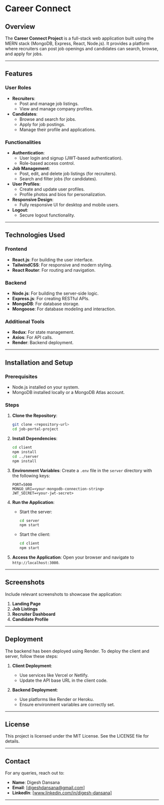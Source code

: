 # Career Connect

## Overview
The **Career Connect Project** is a full-stack web application built using the MERN stack (MongoDB, Express, React, Node.js). It provides a platform where recruiters can post job openings and candidates can search, browse, and apply for jobs.

---

## Features

### User Roles
- **Recruiters**:
  - Post and manage job listings.
  - View and manage company profiles.
- **Candidates**:
  - Browse and search for jobs.
  - Apply for job postings.
  - Manage their profile and applications.

### Functionalities
- **Authentication**:
  - User login and signup (JWT-based authentication).
  - Role-based access control.
- **Job Management**:
  - Post, edit, and delete job listings (for recruiters).
  - Search and filter jobs (for candidates).
- **User Profiles**:
  - Create and update user profiles.
  - Profile photos and bios for personalization.
- **Responsive Design**:
  - Fully responsive UI for desktop and mobile users.
- **Logout**:
  - Secure logout functionality.

---

## Technologies Used

### Frontend
- **React.js**: For building the user interface.
- **TailwindCSS**: For responsive and modern styling.
- **React Router**: For routing and navigation.

### Backend
- **Node.js**: For building the server-side logic.
- **Express.js**: For creating RESTful APIs.
- **MongoDB**: For database storage.
- **Mongoose**: For database modeling and interaction.

### Additional Tools
- **Redux**: For state management.
- **Axios**: For API calls.
- **Render**: Backend deployment.

---

## Installation and Setup

### Prerequisites
- Node.js installed on your system.
- MongoDB installed locally or a MongoDB Atlas account.

### Steps

1. **Clone the Repository**:
   ```bash
   git clone <repository-url>
   cd job-portal-project
   ```

2. **Install Dependencies**:
   ```bash
   cd client
   npm install
   cd ../server
   npm install
   ```

3. **Environment Variables**:
   Create a `.env` file in the `server` directory with the following keys:
   ```env
   PORT=5000
   MONGO_URI=<your-mongodb-connection-string>
   JWT_SECRET=<your-jwt-secret>
   ```

4. **Run the Application**:
   - Start the server:
     ```bash
     cd server
     npm start
     ```
   - Start the client:
     ```bash
     cd client
     npm start
     ```

5. **Access the Application**:
   Open your browser and navigate to `http://localhost:3000`.

---

## Screenshots

Include relevant screenshots to showcase the application:
1. **Landing Page**
2. **Job Listings**
3. **Recruiter Dashboard**
4. **Candidate Profile**

---

## Deployment

The backend has been deployed using Render. To deploy the client and server, follow these steps:

1. **Client Deployment**:
   - Use services like Vercel or Netlify.
   - Update the API base URL in the client code.

2. **Backend Deployment**:
   - Use platforms like Render or Heroku.
   - Ensure environment variables are correctly set.

---

## License
This project is licensed under the MIT License. See the LICENSE file for details.

---

## Contact
For any queries, reach out to:
- **Name**: Digesh Dansana
- **Email**: [digeshdansana@gmail.com]
- **LinkedIn**: [www.linkedin.com/in/digesh-dansana]

---
